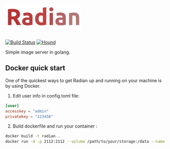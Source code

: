 # [![Radian](/public/img/logo.small.png?raw=true "radian")](https://github.com/dariubs/radian)

[![Build Status](https://travis-ci.org/dariubs/radian.svg?branch=master)](https://travis-ci.org/dariubs/radian)   [![Hound](https://img.shields.io/badge/houndci-golint-ff69b4.svg)](https://houndci.com)

Simple image server in golang.

## Docker quick start

One of the quickest ways to get Radian up and running on your machine is by using Docker.

1. Edit user info in config.toml file:

```toml
[user]
accesskey = "admin"
privatekey = "123456"
```

2. Build dockerfile and run your container :

```sh
docker build -t radian .
docker run -d -p 2112:2112 --volume /path/to/your/storage:/data --name radian-server radian
```
